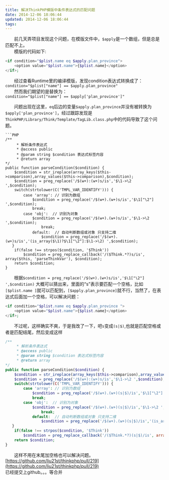 ```yaml
---
title: 解决ThinkPHP模版中条件表达式的匹配问题
date: 2014-12-06 18:06:44
updated: 2014-12-06 18:06:44
tags:
---
```

　　前几天弄项目发现这个问题，在模版文件中，`$apply`是一个数组，但是总是匹配不上。  
　　模版的代码如下:
```PHP
<if condition="$plist.name eq $apply.plan_province">
    <option value="$plist.name">{$plist.name}</option>
</if>;
```
　　经过查看Runtime里的编译模版，发现condition表达式转换成了：    
`condition="$plist["name"] == $apply.plan_province"`  
　　然而我们期望的是替换为：  
 `condition="$plist["name"] == $apply['plan_province']"`
 
　　问题出现在这里，`eq`后边的变量`$apply.plan_province`并没有被转换为`$apply['plan_province']`，经过跟踪发现是`ThinkPHP/Library/Think/Template/TagLib.class.php`中的代码导致了这个问题。
```
```PHP
/**
     * 解析条件表达式
     * @access public
     * @param string $condition 表达式标签内容
     * @return array
*/
public function parseCondition($condition) {
    $condition = str_ireplace(array_keys($this->comparison),array_values($this->comparison),$condition);
    $condition = preg_replace('/$(w+):(w+)s/is','$\1->\2 ',$condition);
    switch(strtolower(C('TMPL_VAR_IDENTIFY'))) {
        case 'array': // 识别为数组
            $condition = preg_replace('/$(w+).(w+)s/is','$\1["\2"] ',$condition);
            break;
        case 'obj':  // 识别为对象
            $condition = preg_replace('/$(w+).(w+)s/is','$\1->\2 ',$condition);
                break;
            default:  // 自动判断数组或对象 只支持二维
                $condition = preg_replace('/$(w+).(w+)s/is','(is_array($\1)?$\1["\2"]:$\1->\2) ',$condition);
   }
    if(false !== strpos($condition, '$Think'))
        $condition = preg_replace_callback('/($Think.*?)s/is', array($this, 'parseThinkVar'), $condition);
    return $condition;
}
```
　　根据`$condition = preg_replace('/$(w+).(w+)s/is','$\1["\2"] ',$condition)` 大概可以猜出来，里面的“s”表示要匹配一个空格，比如`[$plist.name ]`就可以匹配到，`[$apply.plan_province]`就不行，当然了，在表达式后面加一个空格，可以解决问题： 

```PHP
<if condition="$plist.name eq $apply.plan_province ">
    <option value="$plist.name">{$plist.name}</option>
</if>;
```
 
　　不过呢，这样确实不爽，于是我改了一下，吧`s`变成`(s|$)`,也就是匹配空格或者是匹配结尾，然后变成这样  
```PHP
/**
     * 解析条件表达式
     * @access public
     * @param string $condition 表达式标签内容
     * @return array
*/
public function parseCondition($condition) {
    $condition = str_ireplace(array_keys($this->comparison),array_values($this->comparison),$condition);
    $condition = preg_replace('/$(w+):(w+)s/is','$\1->\2 ',$condition);
    switch(strtolower(C('TMPL_VAR_IDENTIFY'))) {
        case 'array': // 识别为数组
            $condition = preg_replace('/$(w+).(w+)(s|$)/is','$\1["\2"] ',$condition);
            break;
        case 'obj':  // 识别为对象
            $condition = preg_replace('/$(w+).(w+)(s|$)/is','$\1->\2 ',$condition);
                break;
            default:  // 自动判断数组或对象 只支持二维
                $condition = preg_replace('/$(w+).(w+)(s|$)/is','(is_array($\1)?$\1["\2"]:$\1->\2) ',$condition);
   }
    if(false !== strpos($condition, '$Think'))
        $condition = preg_replace_callback('/($Think.*?)(s|$)/is', array($this, 'parseThinkVar'), $condition);
    return $condition;
}
```
  
　　这样不用在末尾加空格也可以解决问题。  
[https://github.com/liu21st/thinkphp/pull/219](https://github.com/liu21st/thinkphp/pull/219)  
 已经提交上github。。。等合并


